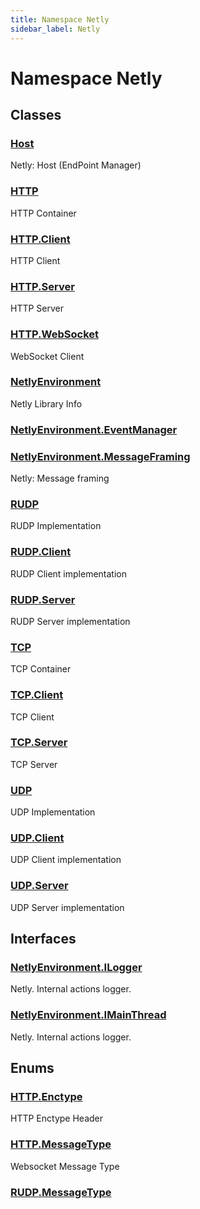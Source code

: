 ```yaml
---
title: Namespace Netly
sidebar_label: Netly
---
```

# Namespace Netly
## Classes
### [Host](../Netly/Host)
Netly: Host (EndPoint Manager)
### [HTTP](../Netly/HTTP)
HTTP Container
### [HTTP.Client](../Netly/HTTP.Client)
HTTP Client
### [HTTP.Server](../Netly/HTTP.Server)
HTTP Server
### [HTTP.WebSocket](../Netly/HTTP.WebSocket)
WebSocket Client
### [NetlyEnvironment](../Netly/NetlyEnvironment)
Netly Library Info
### [NetlyEnvironment.EventManager](../Netly/NetlyEnvironment.EventManager)

### [NetlyEnvironment.MessageFraming](../Netly/NetlyEnvironment.MessageFraming)
Netly: Message framing
### [RUDP](../Netly/RUDP)
RUDP Implementation
### [RUDP.Client](../Netly/RUDP.Client)
RUDP Client implementation
### [RUDP.Server](../Netly/RUDP.Server)
RUDP Server implementation
### [TCP](../Netly/TCP)
TCP Container
### [TCP.Client](../Netly/TCP.Client)
TCP Client
### [TCP.Server](../Netly/TCP.Server)
TCP Server
### [UDP](../Netly/UDP)
UDP Implementation
### [UDP.Client](../Netly/UDP.Client)
UDP Client implementation
### [UDP.Server](../Netly/UDP.Server)
UDP Server implementation
## Interfaces
### [NetlyEnvironment.ILogger](../Netly/NetlyEnvironment.ILogger)
Netly. Internal actions logger.
### [NetlyEnvironment.IMainThread](../Netly/NetlyEnvironment.IMainThread)
Netly. Internal actions logger.
## Enums
### [HTTP.Enctype](../Netly/HTTP.Enctype)
HTTP Enctype Header
### [HTTP.MessageType](../Netly/HTTP.MessageType)
Websocket Message Type
### [RUDP.MessageType](../Netly/RUDP.MessageType)

